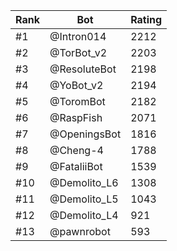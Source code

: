 Rank|Bot|Rating
---|---|---
#1|@Intron014|2212
#2|@TorBot_v2|2203
#3|@ResoluteBot|2198
#4|@YoBot_v2|2194
#5|@ToromBot|2182
#6|@RaspFish|2071
#7|@OpeningsBot|1816
#8|@Cheng-4|1788
#9|@FataliiBot|1539
#10|@Demolito_L6|1308
#11|@Demolito_L5|1043
#12|@Demolito_L4|921
#13|@pawnrobot|593
